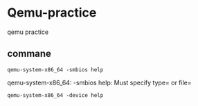 # Qemu-practice
qemu practice

## commane
```
qemu-system-x86_64 -smbios help
```
qemu-system-x86_64: -smbios help: Must specify type= or file=
```
qemu-system-x86_64 -device help
```
